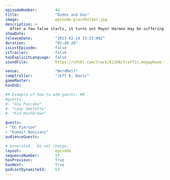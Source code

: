 ```yaml
---
episodeNumber:        44
title:                "Dudes and Goo"
image:                episode-placeholder.jpg
description: >
  After a few false starts, it turns out Mayor Harmon may be suffering from a show-threatening case of homecoming confidence, but when special guests D.C Pierson and Kumail Nanjiani join, the meeting erupts into an awesome discussion of drugs, religion,...
showDate:             
releaseDate:          "2013-02-14 15:21:00Z"
duration:             "01:49:26"
isLostEpisode:        false
isTrailer:            false
hasExplicitLanguage:  false
soundFile:            https://chtbl.com/track/E2288/traffic.megaphone.fm/STA4652021328.mp3?updated=1554491927

venue:                "NerdMelt"
comptroller:          "Jeff B. Davis"
gameMaster:           
hasDnD:               

## Example of how to add guests: ##
#guests:
#- "Guy Pancake"
#- "Lady Omelette"
#- "Kid Hashbrown"

guests:
- "DC Pierson"
- "Kumail Nanjiani"
audienceGuests:

# Generated.  Do not change:
layout:               episode
sequenceNumber:       57
hasPrevious:          True
hasNext:              True
podcastDynamiteId:    57
---
```


<!-- The episode description will be rendered here -->
<!-- Add your content below here -->

